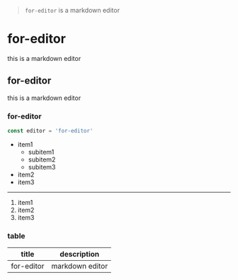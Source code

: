> `for-editor` is a markdown editor

# for-editor

this is a markdown editor

## for-editor

this is a markdown editor

### for-editor

```js
const editor = 'for-editor'
```

- item1
  - subitem1
  - subitem2
  - subitem3
- item2
- item3

---

1. item1
2. item2
3. item3

### table

| title      | description     |
| ---------- | --------------- |
| for-editor | markdown editor |
